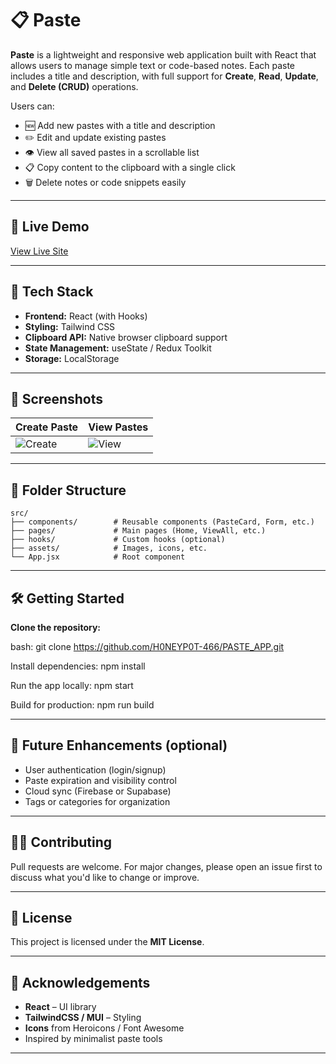 # 📋 Paste

**Paste** is a lightweight and responsive web application built with React that allows users to manage simple text or code-based notes. Each paste includes a title and description, with full support for **Create**, **Read**, **Update**, and **Delete (CRUD)** operations.

Users can:
- 🆕 Add new pastes with a title and description  
- ✏️ Edit and update existing pastes  
- 👁️ View all saved pastes in a scrollable list  
- 📋 Copy content to the clipboard with a single click  
- 🗑️ Delete notes or code snippets easily  

---

## 🚀 Live Demo

<!-- Add your live site URL here -->
[View Live Site](https://your-pastehub-link.com)

---

## 🧱 Tech Stack

- **Frontend:** React (with Hooks)
- **Styling:** Tailwind CSS
- **Clipboard API:** Native browser clipboard support
- **State Management:** useState / Redux Toolkit 
- **Storage:** LocalStorage 

---

## 📸 Screenshots

<!-- Replace with your actual screenshots -->
| Create Paste | View Pastes |
|--------------|-------------|
| ![Create](./screenshots/create.png) | ![View](./screenshots/view.png) |

---

## 📂 Folder Structure

```plaintext
src/
├── components/        # Reusable components (PasteCard, Form, etc.)
├── pages/             # Main pages (Home, ViewAll, etc.)
├── hooks/             # Custom hooks (optional)
├── assets/            # Images, icons, etc.
└── App.jsx            # Root component

```

---

## 🛠️ Getting Started

**Clone the repository:**

bash:    git clone https://github.com/H0NEYP0T-466/PASTE_APP.git

Install dependencies:    npm install

Run the app locally:    npm start

Build for production:    npm run build

---

## 🌱 Future Enhancements (optional)

- User authentication (login/signup)
- Paste expiration and visibility control
- Cloud sync (Firebase or Supabase)
- Tags or categories for organization

---

## 🧑‍💻 Contributing

Pull requests are welcome. For major changes, please open an issue first to discuss what you'd like to change or improve.

---

## 📜 License

This project is licensed under the **MIT License**.

---

## 🙌 Acknowledgements

- **React** – UI library  
- **TailwindCSS / MUI** – Styling  
- **Icons** from Heroicons / Font Awesome  
- Inspired by minimalist paste tools

---
